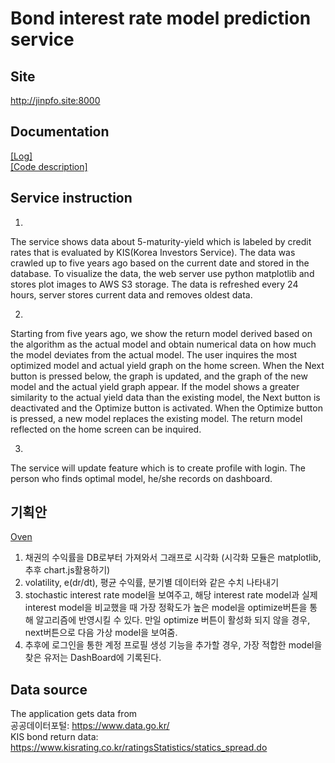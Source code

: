 # Bond interest rate model prediction service

## Site
<http://jinpfo.site:8000>

## Documentation
<a href="doc/log.md">[Log]</a>   
<a href="doc/code.md">[Code description]</a>

## Service instruction

1. 
The service shows data about 5-maturity-yield 
which is labeled by credit rates that is evaluated by KIS(Korea Investors Service).
The data was crawled up to five years ago based on the current date and stored in the database. 
To visualize the data, the web server use python matplotlib and stores plot images 
to AWS S3 storage. The data is refreshed every 24 hours, server stores current data and removes oldest data.

2.
Starting from five years ago, we show the return model derived based on the algorithm as the actual model 
and obtain numerical data on how much the model deviates from the actual model.
The user inquires the most optimized model and actual yield graph on the home screen.
When the Next button is pressed below, the graph is updated, and the graph of the new model and the actual yield graph appear.
If the model shows a greater similarity to the actual yield data than the existing model, the Next button is deactivated and the Optimize button is activated.
When the Optimize button is pressed, a new model replaces the existing model.
The return model reflected on the home screen can be inquired.

3. 
The service will update feature which is to create profile with login.
The person who finds optimal model, he/she records on dashboard.

## 기획안
[Oven](https://ovenapp.io/project/o8vtYBpYjX62sAiaNdtnWeLpGQoTB89X#k9II6)

1. 채권의 수익률을 DB로부터 가져와서 그래프로 시각화 (시각화 모듈은 matplotlib, 추후 chart.js활용하기)
2. volatility, e(dr/dt), 평균 수익률, 분기별 데이터와 같은 수치 나타내기
3. stochastic interest rate model을 보여주고, 해당 interest rate model과 실제 interest model을 비교했을 때 가장 정확도가 높은 
model을 optimize버튼을 통해 알고리즘에 반영시킬 수 있다. 만일 optimize 버튼이 활성화 되지 않을 경우, next버튼으로 
다음 가상 model을 보여줌.
4. 추후에 로그인을 통한 계정 프로필 생성 기능을 추가할 경우, 가장 적합한 model을 찾은 유저는 DashBoard에 기록된다.

## Data source
The application gets data from\
공공데이터포털: <https://www.data.go.kr/>\
KIS bond return data: <https://www.kisrating.co.kr/ratingsStatistics/statics_spread.do>
